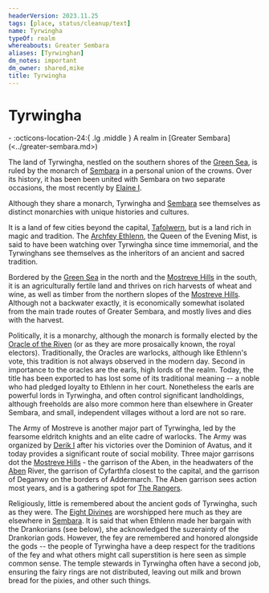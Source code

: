 ```yaml
---
headerVersion: 2023.11.25
tags: [place, status/cleanup/text]
name: Tyrwingha
typeOf: realm
whereabouts: Greater Sembara
aliases: [Tyrwinghan]
dm_notes: important
dm_owner: shared,mike
title: Tyrwingha
---
```

# Tyrwingha
<div class="grid cards ext-narrow-margin ext-one-column" markdown>
-    :octicons-location-24:{ .lg .middle } A realm in [Greater Sembara](<../greater-sembara.md>)  
</div>




The land of Tyrwingha, nestled on the southern shores of the [Green Sea](<../../green-sea.md>), is ruled by the monarch of [Sembara](<../sembara/sembara.md>) in a personal union of the crowns.  Over its history, it has been been united with Sembara on two separate occasions, the most recently by [Elaine I](<../../../people/historical-figures/sembaran-royalty/elaine-i.md>).

Although they share a monarch, Tyrwingha and [Sembara](<../sembara/sembara.md>) see themselves as distinct monarchies with unique histories and cultures.

It is a land of few cities beyond the capital, [Tafolwern](<./tafolwern.md>), but is a land rich in magic and tradition. The [Archfey Ethlenn](<../../../people/extraplanar-powers/archfey/archfey-ethlenn.md>), the Queen of the Evening Mist, is said to have been watching over Tyrwingha since time immemorial, and the Tyrwinghans see themselves as the inheritors of an ancient and sacred tradition.  

Bordered by the [Green Sea](<../../green-sea.md>) in the north and the [Mostreve Hills](<../mostreve-hills.md>) in the south, it is an agriculturally fertile land and thrives on rich harvests of wheat and wine, as well as timber from the northern slopes of the [Mostreve Hills](<../mostreve-hills.md>). Although not a backwater exactly, it is economically somewhat isolated from the main trade routes of Greater Sembara, and mostly lives and dies with the harvest.

Politically, it is a monarchy, although the monarch is formally elected by the [Oracle of the Riven](<../../../groups/oracle-of-the-riven.md>) (or as they are more prosaically known, the royal electors). Traditionally, the Oracles are warlocks, although like Ethlenn's vote, this tradition is not always observed in the modern day. Second in importance to the oracles are the earls, high lords of the realm. Today, the title has been exported to has lost some of its traditional meaning -- a noble who had pledged loyalty to Ethlenn in her court. Nonetheless the earls are powerful lords in Tyrwingha, and often control significant landholdings, although freeholds are also more common here than elsewhere in Greater Sembara, and small, independent villages without a lord are not so rare. 



The Army of Mostreve is another major part of Tyrwingha, led by the fearsome eldritch knights and an elite cadre of warlocks. The Army was organized by [Derik I](<../../../people/historical-figures/sembaran-royalty/derik-i.md>) after his victories over the Dominion of Avatus, and it today provides a significant route of social mobility. Three major garrisons dot the [Mostreve Hills](<../mostreve-hills.md>) - the garrison of the Aben, in the headwaters of the [Aben](<../rivers/aben-watershed/aben.md>) River, the garrison of Cyfarthfa closest to the capital, and the garrison of Deganwy on the borders of Addermarch. The Aben garrison sees action most years, and is a gathering spot for [The Rangers](<../../../groups/the-rangers.md>).

Religiously, little is remembered about the ancient gods of Tyrwingha, such as they were. The [Eight Divines](<../../../gods-and-religions/religions/mos-numena/mos-numena.md>) are worshipped here much as they are elsewhere in [Sembara](<../sembara/sembara.md>). It is said that when Ethlenn made her bargain with the Drankorians (see below), she acknowledged the suzerainty of the Drankorian gods. However, the fey are remembered and honored alongside the gods -- the people of Tyrwingha have a deep respect for the traditions of the fey and what others might call superstition is here seen as simple common sense. The temple stewards in Tyrwingha often have a second job, ensuring the fairy rings are not distributed, leaving out milk and brown bread for the pixies, and other such things.



